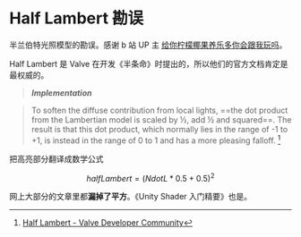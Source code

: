 # Half Lambert 勘误

半兰伯特光照模型的勘误。感谢 b 站 UP 主 [给你柠檬椰果养乐多你会跟我玩吗](https://space.bilibili.com/32704665)。

Half Lambert 是 Valve 在开发《半条命》时提出的，所以他们的官方文档肯定是最权威的。

> ***Implementation***

> To soften the diffuse contribution from local lights, ==the dot product from the Lambertian model is scaled by ½, add ½ and squared==. The result is that this dot product, which normally lies in the range of -1 to +1, is instead in the range of 0 to 1 and has a more pleasing falloff. [^1]

把高亮部分翻译成数学公式

$$
halfLambert = (NdotL * 0.5 + 0.5)^2
$$

网上大部分的文章里都**漏掉了平方**。《Unity Shader 入门精要》也是。

[^1]: [Half Lambert - Valve Developer Community](https://developer.valvesoftware.com/wiki/Half_Lambert)